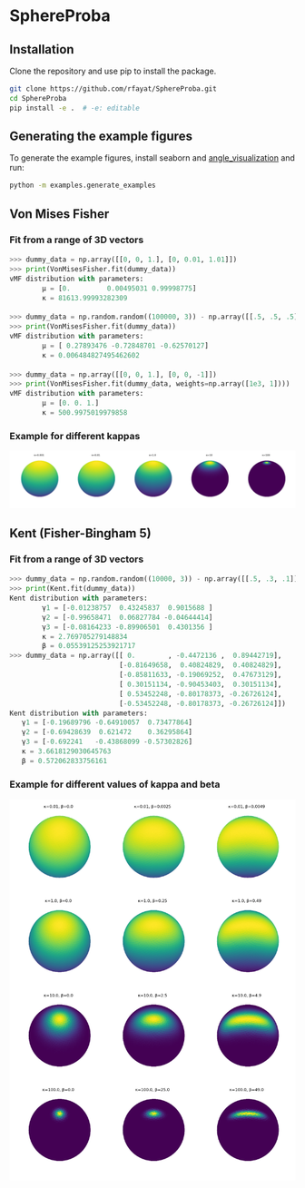 # SphereProba

## Installation
Clone the repository and use pip to install the package.
```bash
git clone https://github.com/rfayat/SphereProba.git
cd SphereProba
pip install -e .  # -e: editable
```
## Generating the example figures
To generate the example figures, install seaborn and [angle_visualization](https://github.com/rfayat/angle_visualization) and run:

```bash
python -m examples.generate_examples
```

## Von Mises Fisher
### Fit from a range of 3D vectors
```python
>>> dummy_data = np.array([[0, 0, 1.], [0, 0.01, 1.01]])
>>> print(VonMisesFisher.fit(dummy_data))
vMF distribution with parameters:
        μ = [0.         0.00495031 0.99998775]
        κ = 81613.99993282309

>>> dummy_data = np.random.random((100000, 3)) - np.array([[.5, .5, .5]])
>>> print(VonMisesFisher.fit(dummy_data))
vMF distribution with parameters:
        μ = [ 0.27893476 -0.72848701 -0.62570127]
        κ = 0.006484827495462602

>>> dummy_data = np.array([[0, 0, 1.], [0, 0, -1]])
>>> print(VonMisesFisher.fit(dummy_data, weights=np.array([1e3, 1])))
vMF distribution with parameters:
        μ = [0. 0. 1.]
        κ = 500.9975019979858
```
### Example for different kappas
![vmf example](examples/vmf.png)

## Kent (Fisher-Bingham 5)
### Fit from a range of 3D vectors
```python
>>> dummy_data = np.random.random((10000, 3)) - np.array([[.5, .3, .1]])
>>> print(Kent.fit(dummy_data))
Kent distribution with parameters:
        γ1 = [-0.01238757  0.43245837  0.9015688 ]
        γ2 = [-0.99658471  0.06827784 -0.04644414]
        γ3 = [-0.08164233 -0.89906501  0.4301356 ]
        κ = 2.769705279148834
        β = 0.05539125253921717
>>> dummy_data = np.array([[ 0.        , -0.4472136 ,  0.89442719],
                           [-0.81649658,  0.40824829,  0.40824829],
                           [-0.85811633, -0.19069252,  0.47673129],
                           [ 0.30151134, -0.90453403,  0.30151134],
                           [ 0.53452248, -0.80178373, -0.26726124],
                           [-0.53452248, -0.80178373, -0.26726124]])
Kent distribution with parameters:
   γ1 = [-0.19689796 -0.64910057  0.73477864]
   γ2 = [-0.69428639  0.621472    0.36295864]
   γ3 = [-0.692241   -0.43868099 -0.57302826]
   κ = 3.6618129030645763
   β = 0.572062833756161
```

### Example for different values of kappa and beta
![kent example](examples/kent.png)

